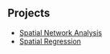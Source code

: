 
## Projects 
- [Spatial Network Analysis](https://colab.research.google.com/drive/12TJdVb5seqXjOkbRv1WaIITCqioxdadh?authuser=2)
- [Spatial Regression](https://colab.research.google.com/drive/1hnbAIRSAeS0qp_MkvhyU1eXQCyi-Cv__?authuser=2)
